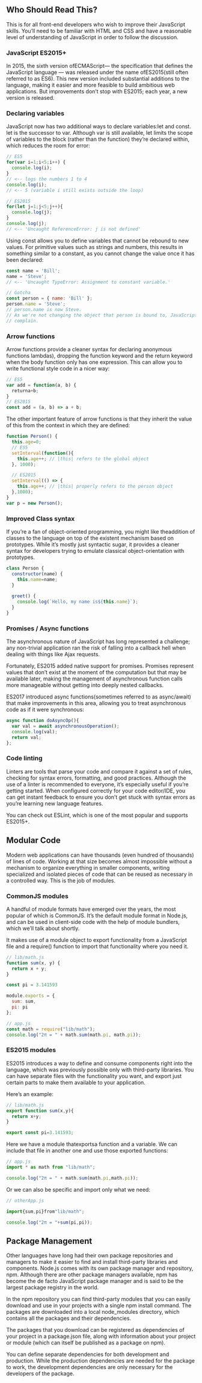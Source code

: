 
## Who Should Read This?
This is for all front-end developers who wish to improve their JavaScript 
skills. 
You’ll need to be familiar with HTML and CSS and have a reasonable level 
of understanding of JavaScript in order to follow the discussion.

### JavaScript ES2015+

In 2015, the sixth version ofECMAScript— the specification that defines the
JavaScript language — was released under the name ofES2015(still often
referred to as ES6). This new version included substantial additions to the
language, making it easier and more feasible to build ambitious web applications.
But improvements don’t stop with ES2015; each year, a new version is released.

### Declaring variables

JavaScript now has two additional ways to declare variables:let and const. 
let is the successor to var. Although var is still available, let limits the
scope of variables to the block (rather than the function) they’re declared 
within, which reduces the room for error:

``` javascript
// ES5
for(var i=1;i<5;i++) {
  console.log(i);
}
// <-- logs the numbers 1 to 4
console.log(i);
// <-- 5 (variable i still exists outside the loop)

// ES2015
for(let j=1;j<5;j++){
  console.log(j);
}
console.log(j);
// <-- 'Uncaught ReferenceError: j is not defined'
```
Using const allows you to define variables that cannot be rebound to new 
values. For primitive values such as strings and numbers, this results in
something similar to a constant, as you cannot change the value once it has 
been declared:

```javascript
const name = 'Bill';
name = 'Steve';
// <-- 'Uncaught TypeError: Assignment to constant variable.'

// Gotcha
const person = { name: 'Bill' };
person.name = 'Steve';
// person.name is now Steve.
// As we're not changing the object that person is bound to, JavaScript doesn't
// complain.

```
### Arrow functions

Arrow functions provide a cleaner syntax for declaring anonymous functions
lambdas), dropping the function keyword and the return keyword when the
body function only has one expression. This can allow you to write functional
style code in a nicer way:

```javascript
// ES5
var add = function(a, b) {
  returna+b;
}
// ES2015
const add = (a, b) => a + b;
```

The other important feature of arrow functions is that they inherit the value of
this from the context in which they are defined:

```javascript
function Person() {
  this.age=0;
  // ES5
  setInterval(function(){
    this.age++; // |this| refers to the global object
  }, 1000);

  // ES2015
  setInterval(() => {
    this.age++; // |this| properly refers to the person object
  },1000);
}
var p = new Person();
```
### Improved Class syntax

If you’re a fan of object-oriented programming, you might like theaddition of
classes to the language on top of the existent mechanism based on prototypes.
While it’s mostly just syntactic sugar, it provides a cleaner syntax for developers
trying to emulate classical object-orientation with prototypes.

```javascript
class Person {
  constructor(name) {
    this.name=name;
  }
    
  greet() {
    console.log(`Hello, my name is${this.name}`);
  }
}
```
### Promises / Async functions

The asynchronous nature of JavaScript has long represented a challenge; any
non-trivial application ran the risk of falling into a callback hell when dealing with
things like Ajax requests.

Fortunately, ES2015 added native support for promises. Promises represent
values that don’t exist at the moment of the computation but that may be
available later, making the management of asynchronous function calls more
manageable without getting into deeply nested callbacks. 

ES2017 introduced async functions(sometimes referred to as async/await) that
make improvements in this area, allowing you to treat asynchronous code as if it
were synchronous:

```javascript
async function doAsyncOp(){
  var val = await asynchronousOperation();
  console.log(val);
  return val;
};
```

### Code linting

Linters are tools that parse your code and compare it against a set of rules,
checking for syntax errors, formatting, and good practices. Although the use of a
linter is recommended to everyone, it’s especially useful if you’re getting started.
When configured correctly for your code editor/IDE, you can get instant
feedback to ensure you don’t get stuck with syntax errors as you’re learning new
language features.

You can check out ESLint, which is one of the most popular and supports ES2015+.

## Modular Code

Modern web applications can have thousands (even hundred of thousands) of
lines of code. Working at that size becomes almost impossible without a
mechanism to organize everything in smaller components, writing specialized
and isolated pieces of code that can be reused as necessary in a controlled way.
This is the job of modules.

### CommonJS modules

A handful of module formats have emerged over the years, the most popular of
which is CommonJS. It’s the default module format in Node.js, and can be used in
client-side code with the help of module bundlers, which we’ll talk about shortly.

It makes use of a module object to export functionality from a JavaScript file and
a require() function to import that functionality where you need it.

```javascript
// lib/math.js
function sum(x, y) {
  return x + y;
}

const pi = 3.141593

module.exports = {
  sum: sum,
  pi: pi
};

// app.js
const math = require("lib/math");
console.log("2π = " + math.sum(math.pi, math.pi));
```

### ES2015 modules

ES2015 introduces a way to define and consume components right into the
language, which was previously possible only with third-party libraries. You can
have separate files with the functionality you want, and export just certain parts
to make them available to your application.

Here’s an example:

```javascript
// lib/math.js
export function sum(x,y){
  return x+y;
}

export const pi=3.141593;
```

Here we have a module thatexportsa function and a variable. We can include
that file in another one and use those exported functions:

```javascript
// app.js
import * as math from "lib/math";

console.log("2π = " + math.sum(math.pi,math.pi));
```

Or we can also be specific and import only what we need:

```javascript
// otherApp.js

import{sum,pi}from"lib/math";

console.log("2π = "+sum(pi,pi));
```

## Package Management

Other languages have long had their own package repositories and managers to
make it easier to find and install third-party libraries and components. Node.js
comes with its own package manager and repository, npm. Although there are
other package managers available, npm has become the de facto JavaScript 
package manager and is said to be the largest package registry in the world.

In the npm repository you can find third-party modules that you can easily
download and use in your projects with a single npm install <package> 
command. The packages are downloaded into a local node_modules directory,
which contains all the packages and their dependencies.

The packages that you download can be registered as dependencies of your
project in a package.json file, along with information about your project or
module (which can itself be published as a package on npm).

You can define separate dependencies for both development and production.
While the production dependencies are needed for the package to work, the
development dependencies are only necessary for the developers of the
package.

